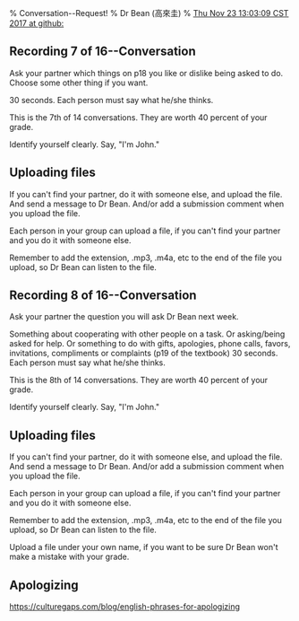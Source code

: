 % Conversation--Request!
% Dr Bean (高來圭)
% [Thu Nov 23 13:03:09 CST 2017 at github: ](https://github.com/drbean/curriculum/tree/master/conversation)


## Recording 7 of 16--Conversation

Ask your partner which things on p18 you like or dislike being asked to do. Choose some other thing if you want.

30 seconds. Each person must say what he/she thinks.

This is the 7th of 14 conversations. They are worth 40 percent of your grade.

Identify yourself clearly. Say, "I'm John."

## Uploading files

If you can't find your partner, do it with someone else, and upload the file. And send a message to Dr Bean. And/or add a submission comment when you upload the file.

Each person in your group can upload a file, if you can't find your partner and you do it with someone else.

Remember to add the extension, .mp3, .m4a, etc to the end of the file you upload, so Dr Bean can listen to the file.

## Recording 8 of 16--Conversation

Ask your partner the question you will ask Dr Bean next week.

Something about cooperating with other people on a task. Or asking/being asked for help. Or something to do with gifts, apologies, phone calls, favors, invitations, compliments or complaints (p19 of the textbook)
30 seconds. Each person must say what he/she thinks.

This is the 8th of 14 conversations. They are worth 40 percent of your grade.

Identify yourself clearly. Say, "I'm John."

## Uploading files

If you can't find your partner, do it with someone else, and upload the file. And send a message to Dr Bean. And/or add a submission comment when you upload the file.

Each person in your group can upload a file, if you can't find your partner and you do it with someone else.

Remember to add the extension, .mp3, .m4a, etc to the end of the file you upload, so Dr Bean can listen to the file.

Upload a file under your own name, if you want to be sure Dr Bean won't make a mistake with your grade.

## Apologizing

https://culturegaps.com/blog/english-phrases-for-apologizing
